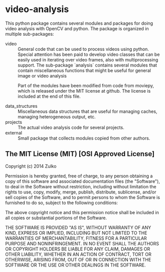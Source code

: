 video-analysis
==============
This python package contains several modules and packages for doing video analysis with OpenCV and python.
The package is organized in multiple sub-packages:

<dl>
<dt>video</dt>
<dd>
General code that can be used to process videos using python.
Special attention has been paid to develop video classes that can be easily
used in iterating over video frames, also with multiprocessing support.
The sub-package `analysis` contains several modules that contain miscellaneous
functions that might be useful for general image or video analysis

Part of the modules have been modified from code from moviepy, which
is released under the MIT license at github. The license is included
at the end of this file.
</dd>
<dt>data_structures</dt>
<dd>
Miscellaneous data structures that are useful for managing caches, managing
heterogeneous output, etc.
</dd>
<dt>projects</dt>
<dd>
The actual video analysis code for several projects.
</dd>
<dt>external</dt>
<dd>
Small package that collects modules copied from other authors.
</dd>
</dl>


The MIT License (MIT) [OSI Approved License]
--------------------------------------------

Copyright (c) 2014 Zulko

Permission is hereby granted, free of charge, to any person obtaining a copy
of this software and associated documentation files (the "Software"), to deal
in the Software without restriction, including without limitation the rights
to use, copy, modify, merge, publish, distribute, sublicense, and/or sell
copies of the Software, and to permit persons to whom the Software is
furnished to do so, subject to the following conditions:

The above copyright notice and this permission notice shall be included in
all copies or substantial portions of the Software.

THE SOFTWARE IS PROVIDED "AS IS", WITHOUT WARRANTY OF ANY KIND, EXPRESS OR
IMPLIED, INCLUDING BUT NOT LIMITED TO THE WARRANTIES OF MERCHANTABILITY,
FITNESS FOR A PARTICULAR PURPOSE AND NONINFRINGEMENT. IN NO EVENT SHALL THE
AUTHORS OR COPYRIGHT HOLDERS BE LIABLE FOR ANY CLAIM, DAMAGES OR OTHER
LIABILITY, WHETHER IN AN ACTION OF CONTRACT, TORT OR OTHERWISE, ARISING FROM,
OUT OF OR IN CONNECTION WITH THE SOFTWARE OR THE USE OR OTHER DEALINGS IN
THE SOFTWARE.
